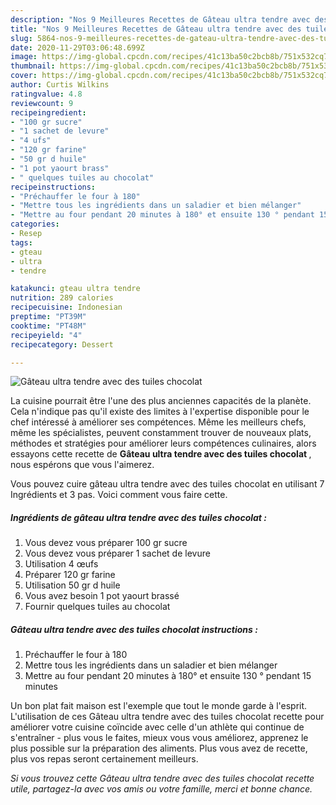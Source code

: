 ```yaml
---
description: "Nos 9 Meilleures Recettes de Gâteau ultra tendre avec des tuiles chocolat"
title: "Nos 9 Meilleures Recettes de Gâteau ultra tendre avec des tuiles chocolat"
slug: 5864-nos-9-meilleures-recettes-de-gateau-ultra-tendre-avec-des-tuiles-chocolat
date: 2020-11-29T03:06:48.699Z
image: https://img-global.cpcdn.com/recipes/41c13ba50c2bcb8b/751x532cq70/gateau-ultra-tendre-avec-des-tuiles-chocolat-photo-principale-de-la-recette.jpg
thumbnail: https://img-global.cpcdn.com/recipes/41c13ba50c2bcb8b/751x532cq70/gateau-ultra-tendre-avec-des-tuiles-chocolat-photo-principale-de-la-recette.jpg
cover: https://img-global.cpcdn.com/recipes/41c13ba50c2bcb8b/751x532cq70/gateau-ultra-tendre-avec-des-tuiles-chocolat-photo-principale-de-la-recette.jpg
author: Curtis Wilkins
ratingvalue: 4.8
reviewcount: 9
recipeingredient:
- "100 gr sucre"
- "1 sachet de levure"
- "4 ufs"
- "120 gr farine"
- "50 gr d huile"
- "1 pot yaourt brass"
- " quelques tuiles au chocolat"
recipeinstructions:
- "Préchauffer le four à 180"
- "Mettre tous les ingrédients dans un saladier et bien mélanger"
- "Mettre au four pendant 20 minutes à 180° et ensuite 130 ° pendant 15 minutes"
categories:
- Resep
tags:
- gteau
- ultra
- tendre

katakunci: gteau ultra tendre 
nutrition: 289 calories
recipecuisine: Indonesian
preptime: "PT39M"
cooktime: "PT48M"
recipeyield: "4"
recipecategory: Dessert

---
```



![Gâteau ultra tendre avec des tuiles chocolat](https://img-global.cpcdn.com/recipes/41c13ba50c2bcb8b/751x532cq70/gateau-ultra-tendre-avec-des-tuiles-chocolat-photo-principale-de-la-recette.jpg)

La cuisine pourrait être l'une des plus anciennes capacités de la planète. Cela n'indique pas qu'il existe des limites à l'expertise disponible pour le chef intéressé à améliorer ses compétences. Même les meilleurs chefs, même les spécialistes, peuvent constamment trouver de nouveaux plats, méthodes et stratégies pour améliorer leurs compétences culinaires, alors essayons cette recette de <strong> Gâteau ultra tendre avec des tuiles chocolat </strong>, nous espérons que vous l'aimerez.

<!--inarticleads1-->

Vous pouvez cuire gâteau ultra tendre avec des tuiles chocolat en utilisant 7 Ingrédients et 3 pas. Voici comment vous faire cette.

##### Ingrédients de gâteau ultra tendre avec des tuiles chocolat :

1. Vous devez vous préparer 100 gr sucre
1. Vous devez vous préparer 1 sachet de levure
1. Utilisation 4 œufs
1. Préparer 120 gr farine
1. Utilisation 50 gr d huile
1. Vous avez besoin 1 pot yaourt brassé
1. Fournir  quelques tuiles au chocolat




<!--inarticleads2-->

##### Gâteau ultra tendre avec des tuiles chocolat instructions :

1. Préchauffer le four à 180
1. Mettre tous les ingrédients dans un saladier et bien mélanger
1. Mettre au four pendant 20 minutes à 180° et ensuite 130 ° pendant 15 minutes




<!--inarticleads1-->

<p>
Un bon plat fait maison est l'exemple que tout le monde garde à l'esprit. L'utilisation de ces Gâteau ultra tendre avec des tuiles chocolat recette pour améliorer votre cuisine coïncide avec celle d'un athlète qui continue de s'entraîner - plus vous le faites, mieux vous vous améliorez, apprenez le plus possible sur la préparation des aliments. Plus vous avez de recette, plus vos repas seront certainement meilleurs.
</p>

<p>
<i>Si vous trouvez cette Gâteau ultra tendre avec des tuiles chocolat recette utile, partagez-la avec vos amis ou votre famille, merci et bonne chance.</i>
</p>
